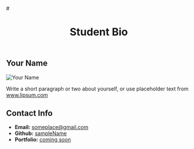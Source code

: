 #<!DOCTYPE html>
<html lang="en-us">
<head>
  <!-- This line is money! It points your HTML to the CSS file. -->
  <!-- Notice the "relative" pathway? It matches a file inside our current directory's "assets" folder. Open it to see our style rules. -->
  <link rel="stylesheet" type="text/css" href="assets/style.css">
  <link rel="stylesheet" href="resets.css">
</head>
<body>
  <header>
    <h1>Student Bio</h1>
  </header>
  <div class="container">
    <section id="main-bio">
      <h2>Your Name</h2>
      <img id="bio-image" src=" https://en.wikipedia.org/wiki/File:Stick_figure.png" alt="Your Name">
      <p>Write a short paragraph or two about yourself, or use placeholder text from <a href="http://www.lipsum.com/">www.lipsum.com</a></p>
    </section>
    <section id="contact-info">
      <h2>Contact Info</h2>
      <ul>
        <li><strong>Email:</strong> <a href="#">someplace@gmail.com</a></li>
        <li><strong>Github:</strong> <a href="#">sampleName</a></li>
        <li><strong>Portfolio:</strong> <a href="#">coming soon</a></li>
      </ul>
    </section>
  </div>
</body>
</html>
